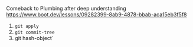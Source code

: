 Comeback to Plumbing after deep understanding https://www.boot.dev/lessons/09282399-8ab9-4878-bbab-aca15eb3f5f8
 1. `git apply`
 2. `git commit-tree`
 3. git hash-object`
